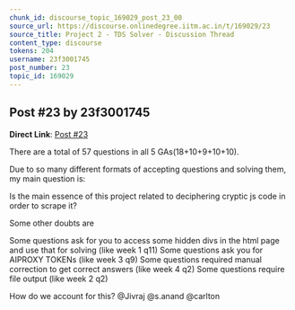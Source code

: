 ```yaml
---
chunk_id: discourse_topic_169029_post_23_00
source_url: https://discourse.onlinedegree.iitm.ac.in/t/169029/23
source_title: Project 2 - TDS Solver - Discussion Thread
content_type: discourse
tokens: 204
username: 23f3001745
post_number: 23
topic_id: 169029
---
```


## Post #23 by 23f3001745

**Direct Link**: [Post #23](https://discourse.onlinedegree.iitm.ac.in/t/169029/23)

There are a total of 57 questions in all 5 GAs(18+10+9+10+10).

Due to so many different formats of accepting questions and solving them, my main question is:

Is the main essence of this project related to deciphering cryptic js code in order to scrape it?

Some other doubts are

Some questions ask for you to access some hidden divs in the html page and use that for solving (like week 1 q11)
Some questions ask you for AIPROXY TOKENs (like week 3 q9)
Some questions required manual correction to get correct answers (like week 4 q2)
Some questions require file output (like week 2 q2)

How do we account for this? @Jivraj @s.anand @carlton
